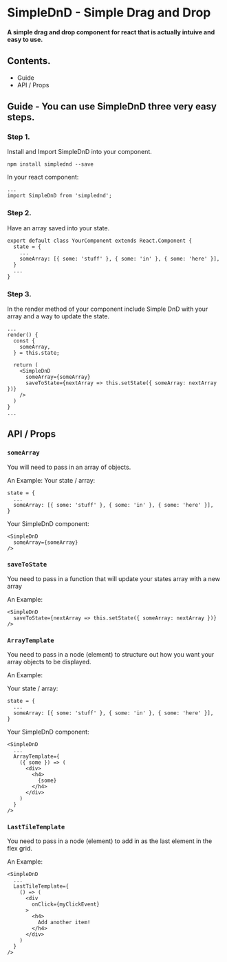 # SimpleDnD - Simple Drag and Drop

#### A simple drag and drop component for react that is actually intuive and easy to use.

## Contents.
 - Guide
 - API / Props

## Guide - You can use SimpleDnD three very easy steps.

### Step 1.
Install and Import SimpleDnD into your component.
```
npm install simplednd --save
```

In your react component:
```
...
import SimpleDnD from 'simplednd';
```

### Step 2.
Have an array saved into your state.
```
export default class YourComponent extends React.Component {
  state = {
    ...
    someArray: [{ some: 'stuff' }, { some: 'in' }, { some: 'here' }],
  }
  ...
}
```

### Step 3.
In the render method of your component include Simple DnD with your array and a way to update the state.
```
...
render() {
  const {
    someArray,
  } = this.state;

  return (
    <SimpleDnD
      someArray={someArray}
      saveToState={nextArray => this.setState({ someArray: nextArray })}
    />
  )
}
...
```

## API / Props

### `someArray`
You will need to pass in an array of objects.

An Example:
Your state / array:
```
state = {
  ...
  someArray: [{ some: 'stuff' }, { some: 'in' }, { some: 'here' }],
}
```

Your SimpleDnD component:
```
<SimpleDnD
  someArray={someArray}
/>
```

### `saveToState`
You need to pass in a function that will update your states array with a new array

An Example:
```
<SimpleDnD
  saveToState={nextArray => this.setState({ someArray: nextArray })}
/>
```

### `ArrayTemplate`
You need to pass in a node (element) to structure out how you want your array objects to be displayed.

An Example:

Your state / array:
```
state = {
  ...
  someArray: [{ some: 'stuff' }, { some: 'in' }, { some: 'here' }],
}
```

Your SimpleDnD component:
```
<SimpleDnD
  ...
  ArrayTemplate={
    ({ some }) => (
      <div>
        <h4>
          {some}
        </h4>
      </div>
    )
  }
/>

```

### `LastTileTemplate`
You need to pass in a node (element) to add in as the last element in the flex grid.

An Example:

```
<SimpleDnD
  ...
  LastTileTemplate={
    () => (
      <div
        onClick={myClickEvent}
      >
        <h4>
          Add another item!
        </h4>
      </div>
    )
  }
/>

```